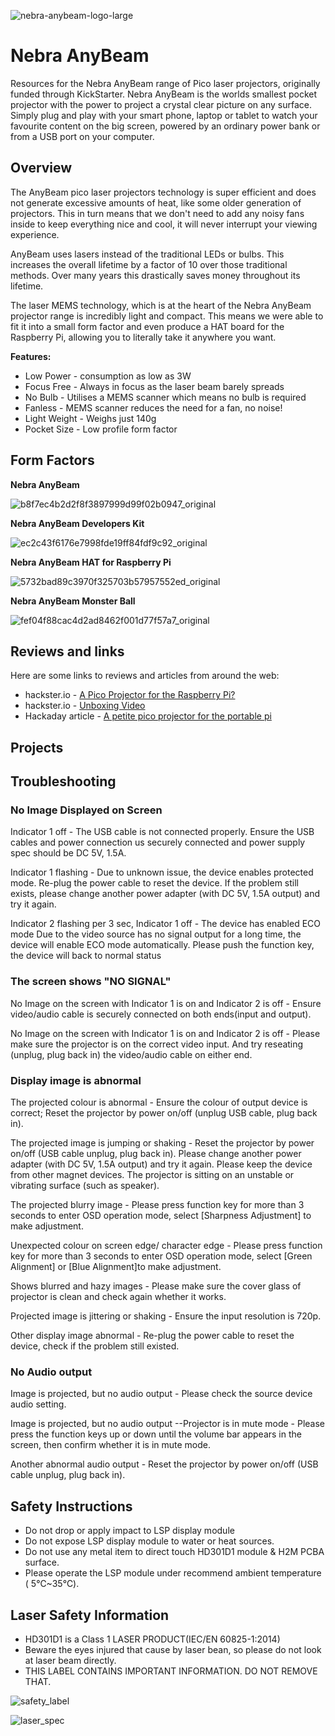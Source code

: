 ![nebra-anybeam-logo-large](https://user-images.githubusercontent.com/1878314/73881114-b12b9700-4857-11ea-98a3-f8b1825712f1.png)

# Nebra AnyBeam

Resources for the Nebra AnyBeam range of Pico laser projectors, originally funded through KickStarter. Nebra AnyBeam is the worlds smallest pocket projector with the power to project a crystal clear picture on any surface. Simply plug and play with your smart phone, laptop or tablet to watch your favourite content on the big screen, powered by an ordinary power bank or from a USB port on your computer.

## Overview

The AnyBeam pico laser projectors technology is super efficient and does not generate excessive amounts of heat, like some older generation of projectors. This in turn means that we don't need to add any noisy fans inside to keep everything nice and cool, it will never interrupt your viewing experience.

AnyBeam uses lasers instead of the traditional LEDs or bulbs. This increases the overall lifetime by a factor of 10 over those traditional methods. Over many years this drastically saves money throughout its lifetime.

The laser MEMS technology, which is at the heart of the Nebra AnyBeam projector range is incredibly light and compact. This means we were able to fit it into a small form factor and even produce a HAT board for the Raspberry Pi, allowing you to literally take it anywhere you want.

**Features:**

* Low Power -  consumption as low as 3W
* Focus Free - Always in focus as the laser beam barely spreads
* No Bulb - Utilises a MEMS scanner which means no bulb is required
* Fanless - MEMS scanner reduces the need for a fan, no noise!
* Light Weight - Weighs just 140g
* Pocket Size - Low profile form factor

## Form Factors

**Nebra AnyBeam**

![b8f7ec4b2d2f8f3897999d99f02b0947_original](https://user-images.githubusercontent.com/1878314/57292254-41fef780-70b9-11e9-8648-7d9a429ec244.png)

**Nebra AnyBeam Developers Kit**

![ec2c43f6176e7998fde19ff84fdf9c92_original](https://user-images.githubusercontent.com/1878314/57292297-53480400-70b9-11e9-9586-6667ca1f9d72.png)

**Nebra AnyBeam HAT for Raspberry Pi**

![5732bad89c3970f325703b57957552ed_original](https://user-images.githubusercontent.com/1878314/57292326-6064f300-70b9-11e9-99e8-174aae8a9c77.png)

**Nebra AnyBeam Monster Ball**

![fef04f88cac4d2ad8462f001d77f57a7_original](https://user-images.githubusercontent.com/1878314/57292457-a457f800-70b9-11e9-9c00-1fb0904eef92.png)

## Reviews and links
Here are some links to reviews and articles from around the web:

* hackster.io - [A Pico Projector for the Raspberry Pi?](https://blog.hackster.io/a-pico-projector-for-the-raspberry-pi-ba23e70da9f9)
* hackster.io - [Unboxing Video](https://www.facebook.com/hacksterio/videos/321714168512741/)
* Hackaday article - [A petite pico projector for the portable pi](https://hackaday.com/2019/04/07/a-petite-pico-projector-for-portable-pi/)

## Projects

## Troubleshooting

### No Image Displayed on Screen
Indicator 1 off - The USB cable is not connected properly. Ensure the USB cables and power connection us securely connected and power supply spec should be DC 5V, 1.5A.

Indicator 1 flashing - Due to unknown issue, the device enables protected mode. Re-plug the power cable to reset the device. If the problem still exists, please change another power adapter (with DC 5V, 1.5A output) and try it again.

Indicator 2 flashing per 3 sec, Indicator 1 off - The device has enabled ECO mode Due to the video source has no signal output for a long time, the device will enable ECO mode automatically. Please push the function key, the device will back to normal status

### The screen shows "NO SIGNAL"
No Image on the screen with Indicator 1 is on and Indicator 2 is off - Ensure video/audio cable is securely connected on both ends(input and output).

No Image on the screen with Indicator 1 is on and Indicator 2 is off - Please make sure the projector is on the correct video input. And try reseating (unplug, plug back in) the video/audio cable on either end.

### Display image is abnormal
The projected colour is abnormal - Ensure the colour of output device is correct; Reset the projector by power on/off (unplug USB cable, plug back in).

The projected image is jumping or shaking - Reset the projector by power on/off (USB cable
unplug, plug back in). Please change another power adapter (with DC 5V, 1.5A output) and try it again. Please keep the device from other magnet devices. The projector is sitting on an unstable or vibrating surface (such as speaker).

The projected blurry image - Please press function key for more than 3 seconds to enter OSD operation mode, select [Sharpness Adjustment] to make adjustment.

Unexpected colour on screen edge/ character edge - Please press function key for more than 3 seconds to enter OSD operation mode, select [Green Alignment] or [Blue Alignment]to make adjustment.

Shows blurred and hazy images - Please make sure the cover glass of projector is clean and check again whether it works.

Projected image is jittering or shaking - Ensure the input resolution is 720p.

Other display image abnormal - Re-plug the power cable to reset the device, check if the problem still existed.

### No Audio output
Image is projected, but no audio output - Please check the source device audio setting.

Image is projected, but no audio output --Projector is in mute mode - Please press the function keys up or down until the volume bar appears in the screen, then confirm whether it is in mute mode.

Another abnormal audio output - Reset the projector by power on/off (USB cable unplug, plug back in).

## Safety Instructions
* Do not drop or apply impact to LSP display module
* Do not expose LSP display module to water or heat sources.
* Do not use any metal item to direct touch HD301D1 module & H2M PCBA surface.
* Please operate the LSP module under recommend ambient temperature ( 5℃~35℃).

## Laser Safety Information
* HD301D1 is a Class 1 LASER PRODUCT(IEC/EN 60825-1:2014)
* Beware the eyes injured that cause by laser bean, so please do not look at laser beam directly.
* THIS LABEL CONTAINS IMPORTANT INFORMATION. DO NOT REMOVE THAT.

![safety_label](https://user-images.githubusercontent.com/1878314/74422820-1fb7b880-4e47-11ea-9956-1f20cc75ea9a.png)

![laser_spec](https://user-images.githubusercontent.com/1878314/74422815-1f1f2200-4e47-11ea-9591-8d839c879275.png)
